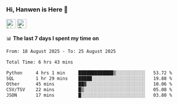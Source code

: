 ### Hi, Hanwen is Here 👋
<p>
	<a href="https://www.linkedin.com/in/liu-hanwen/"><img src="https://img.shields.io/badge/@hanwen-0A66C2?style=flat&logo=LinkedIn&logoColor=white" alt="Linkedin"  height="25px"/></a> 
	<a href="https://scholar.google.com/citations?user=HDF0su0AAAAJ"><img src="https://img.shields.io/badge/scholar-4385FE.svg?&style=plastic&logo=google-scholar&logoColor=white" alt="Google Scholar" height="25px"> </a>
</p>

📊 **The last 7 days I spent my time on** 
<!--START_SECTION:waka-->

```txt
From: 18 August 2025 - To: 25 August 2025

Total Time: 6 hrs 43 mins

Python     4 hrs 1 min     █████████████▒░░░░░░░░░░░   53.72 %
SQL        1 hr 29 mins    █████░░░░░░░░░░░░░░░░░░░░   19.88 %
Other      45 mins         ██▓░░░░░░░░░░░░░░░░░░░░░░   10.06 %
CSV/TSV    22 mins         █▒░░░░░░░░░░░░░░░░░░░░░░░   05.08 %
JSON       17 mins         █░░░░░░░░░░░░░░░░░░░░░░░░   03.80 %
```

<!--END_SECTION:waka-->


<!--
**david990917/david990917** is a ✨ _special_ ✨ repository because its `README.md` (this file) appears on your GitHub profile.

Here are some ideas to get you started:

- 🔭 I’m currently working on ...
- 🌱 I’m currently learning ...
- 👯 I’m looking to collaborate on ...
- 🤔 I’m looking for help with ...
- 💬 Ask me about ...
- 📫 How to reach me: ...
- 😄 Pronouns: ...
- ⚡ Fun fact: ...
-->
